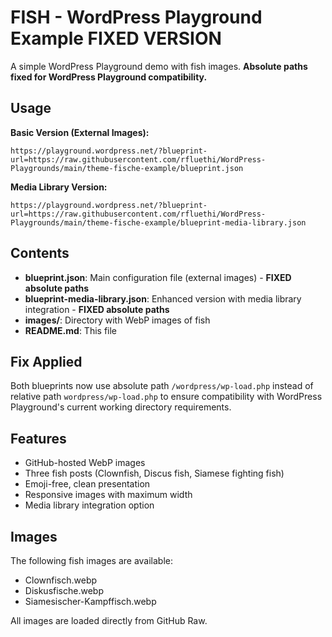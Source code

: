 # FISH - WordPress Playground Example **FIXED VERSION**

A simple WordPress Playground demo with fish images. **Absolute paths fixed for WordPress Playground compatibility.**

## Usage

**Basic Version (External Images):**

```url
https://playground.wordpress.net/?blueprint-url=https://raw.githubusercontent.com/rfluethi/WordPress-Playgrounds/main/theme-fische-example/blueprint.json
```

**Media Library Version:**

```url
https://playground.wordpress.net/?blueprint-url=https://raw.githubusercontent.com/rfluethi/WordPress-Playgrounds/main/theme-fische-example/blueprint-media-library.json
```

## Contents

- **blueprint.json**: Main configuration file (external images) - **FIXED absolute paths**
- **blueprint-media-library.json**: Enhanced version with media library integration - **FIXED absolute paths**
- **images/**: Directory with WebP images of fish
- **README.md**: This file

## Fix Applied

Both blueprints now use absolute path `/wordpress/wp-load.php` instead of relative path `wordpress/wp-load.php` to ensure compatibility with WordPress Playground's current working directory requirements.

## Features

- GitHub-hosted WebP images
- Three fish posts (Clownfish, Discus fish, Siamese fighting fish)
- Emoji-free, clean presentation
- Responsive images with maximum width
- Media library integration option

## Images

The following fish images are available:

- Clownfisch.webp
- Diskusfische.webp  
- Siamesischer-Kampffisch.webp

All images are loaded directly from GitHub Raw.
